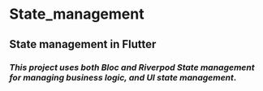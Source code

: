 # State_management
## State management in Flutter 

### _This project uses both Bloc and Riverpod State management for managing business logic, and UI state management_.
